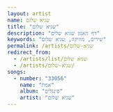 ```yaml
---
layout: artist
name: שגיא שלום
title: "שגיא שלום"
description: "דף האמן שגיא שלום"
keywords: "שירים, מוזיקה, שגיא שלום"
permalink: /artists/שגיא-שלום
redirect_from:
  - /artists/list/שגיא שלום
  - /artists/שגיא-שלום/
songs:
  - number: "33056"
    name: "אמת"
    album: "סינגלים"
    artist: "שגיא שלום"
---
```

